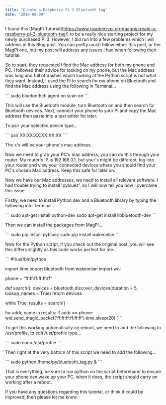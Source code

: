 ```yaml
---
title: "Create a Raspberry Pi 3 Bluetooth tag"
date: "2016-08-09"
---
```


I found this \[MagPi Tutorial\](https://www.raspberrypi.org/magpi/create-a-raspberry-pi-3-bluetooth-tag/) to be a really nice starting project for my newly purchased Pi 3. However, I did run into a few problems which I will address in this Blog post. You can pretty much follow either this post, or the MagPi one, but my post will address any issues I had when following their tutorial.

So to start, they requested I find the Mac address for both my phone and PC. I followed their advice for looking on my phone, but the Mac address was long and full of dashes which looking at the Python script is not what they want. Instead, I used the Pi to search for my phone on Bluetooth and find the Mac address using the following in Terminal...

\`\`\` sudo bluetoothctl agent on scan on \`\`\`

This will use the Bluetooth module, turn Bluetooth on and then search for Bluetooth devices. Next, connect your phone to your Pi and copy the Mac address then paste into a text editor for later.

To pair your selected device type...

\`\`\` pair XX:XX:XX:XX:XX:XX \`\`\`

The x's will be your phone's mac address.

Now we need to grab your PC's mac address, you can do this through your router. My router's IP is 192.168.0.1, but your's might be different, log into your router and view your connected devices where you should find your PC's chosen Mac address. Keep this safe for later on.

Now we have our Mac addresses, we need to install all relevant software. I had trouble trying to install 'pybluez', so I will now tell you how I overcame this issue.

Firstly, we need to install Python dev and a Bluetooth library by typing the following into Terminal...

\`\`\` sudo apt-get install python-dev sudo apt-get install libbluetooth-dev \`\`\`

Then we can install the packages from MagPi...

\`\`\` sudo pip install pybluez sudo pip install wakeonlan \`\`\`

Now for the Python script, if you check out the original post, you will see this differs slightly as this code works perfect for me...

\`\`\` #!/usr/bin/python

import time import bluetooth from wakeonlan import wol

phone = "ff:ff:ff:ff:ff:ff"

def search(): devices = bluetooth.discover\_devices(duration = 5, lookup\_names = True) return devices

while True: results = search()

for addr, name in results: if addr == phone: wol.send\_magic\_packet('ff:ff:ff:ff:ff:ff') time.sleep(20) \`\`\`

To get this working automatically on reboot, we need to add the following to /usr/profile, to edit /usr/profile type...

\`\`\` sudo nano /usr/profile \`\`\`

Then right at the very bottom of this script we need to add the following...

\`\`\` sudo python /home/py/bluetooth\_tag.py & \`\`\`

That is everything, be sure to run python on the script beforehand to ensure your phone can wake up your PC, when it does, the script should carry on working after a reboot.

If you have any questions regarding this tutorial, or think it could be improved, then please let me know.
